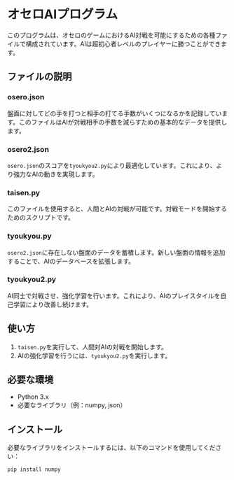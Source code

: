 # オセロAIプログラム

このプログラムは、オセロのゲームにおけるAI対戦を可能にするための各種ファイルで構成されています。AIは超初心者レベルのプレイヤーに勝つことができます。

## ファイルの説明

### osero.json
盤面に対してどの手を打つと相手の打てる手数がいくつになるかを記録しています。このファイルはAIが対戦相手の手数を減らすための基本的なデータを提供します。

### osero2.json
`osero.json`のスコアを`tyoukyou2.py`により最適化しています。これにより、より強力なAIの動きを実現します。

### taisen.py
このファイルを使用すると、人間とAIの対戦が可能です。対戦モードを開始するためのスクリプトです。

### tyoukyou.py
`osero2.json`に存在しない盤面のデータを蓄積します。新しい盤面の情報を追加することで、AIのデータベースを拡張します。

### tyoukyou2.py
AI同士で対戦させ、強化学習を行います。これにより、AIのプレイスタイルを自己学習により改善し続けます。

## 使い方

1. `taisen.py`を実行して、人間対AIの対戦を開始します。
2. AIの強化学習を行うには、`tyoukyou2.py`を実行します。

## 必要な環境

- Python 3.x
- 必要なライブラリ（例：numpy, json）

## インストール

必要なライブラリをインストールするには、以下のコマンドを使用してください：

```bash
pip install numpy
